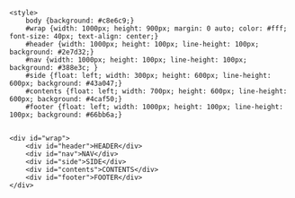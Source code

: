 
    <style>
        body {background: #c8e6c9;}
        #wrap {width: 1000px; height: 900px; margin: 0 auto; color: #fff; font-size: 40px; text-align: center;}
        #header {width: 1000px; height: 100px; line-height: 100px; background: #2e7d32;}
        #nav {width: 1000px; height: 100px; line-height: 100px; background: #388e3c; }
        #side {float: left; width: 300px; height: 600px; line-height: 600px; background: #43a047;}
        #contents {float: left; width: 700px; height: 600px; line-height: 600px; background: #4caf50;}
        #footer {float: left; width: 1000px; height: 100px; line-height: 100px; background: #66bb6a;}


    <div id="wrap">
        <div id="header">HEADER</div>
        <div id="nav">NAV</div>
        <div id="side">SIDE</div>
        <div id="contents">CONTENTS</div>
        <div id="footer">FOOTER</div>
    </div>



